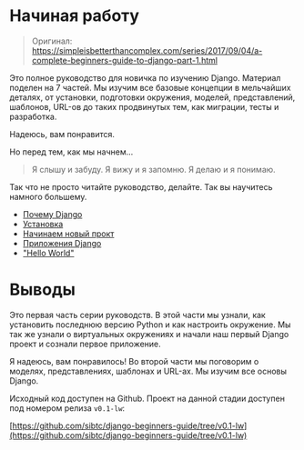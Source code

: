 # Начиная работу

> Оригинал: https://simpleisbetterthancomplex.com/series/2017/09/04/a-complete-beginners-guide-to-django-part-1.html

Это полное руководство для новичка по изучению Django. Материал поделен на 7 частей. Мы изучим все базовые концепции в мельчайших деталях, от установки, подготовки окружения, моделей, представлений, шаблонов, URL-ов до таких продвинутых тем, как миграции, тесты и разработка.

Надеюсь, вам понравится.

Но перед тем, как мы начнем...

> Я слышу и забуду. Я вижу и я запомню. Я делаю и я понимаю.

Так что не просто читайте руководство, делайте. Так вы научитесь намного большему.

* [Почему Django](/part-1/why-django.md)
* [Установка](/part-1/installation.md)
* [Начинаем новый прокт](/part-1/new-project.md)
* [Приложения Django](/part-1/django-apps.md)
* ["Hello World"](/part-1/hello-world.md)

# Выводы

Это первая часть серии руководств. В этой части мы узнали, как установить последнюю версию Python и как настроить окружение. Мы так же узнали о виртуальных окружениях и начали наш первый Django проект и сознали первое приложение.

Я надеюсь, вам понравилось! Во второй части мы поговорим о моделях, представлениях, шаблонах и URL-ах. Мы изучим все основы Django.

Исходный код доступен на Github. Проект на данной стадии доступен под номером релиза `v0.1-lw`:

[https://github.com/sibtc/django-beginners-guide/tree/v0.1-lw](https://github.com/sibtc/django-beginners-guide/tree/v0.1-lw)
